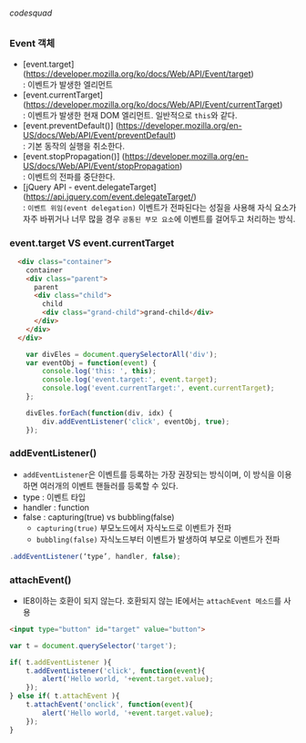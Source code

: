 ###### codesquad

### Event 객체
- [event.target] (https://developer.mozilla.org/ko/docs/Web/API/Event/target) <br>
: 이벤트가 발생한 엘리먼트
- [event.currentTarget] (https://developer.mozilla.org/ko/docs/Web/API/Event/currentTarget) <br>
: 이벤트가 발생한 현재 DOM 엘리먼트. 일반적으로 `this`와 같다.
- [event.preventDefault()] (https://developer.mozilla.org/en-US/docs/Web/API/Event/preventDefault) <br>
: 기본 동작의 실행을 취소한다.
- [event.stopPropagation()] (https://developer.mozilla.org/en-US/docs/Web/API/Event/stopPropagation) <br>
: 이벤트의 전파를 중단한다.
- [jQuery API - event.delegateTarget] (https://api.jquery.com/event.delegateTarget/) <br>
: `이벤트 위임(event delegation)` 이벤트가 전파된다는 성질을 사용해 자식 요소가 자주 바뀌거나 너무 많을 경우 `공통된 부모 요소`에 이벤트를 걸어두고 처리하는 방식. 


### event.target VS event.currentTarget

```html
  <div class="container">
    container
    <div class="parent">
      parent
      <div class="child">
        child
        <div class="grand-child">grand-child</div>
      </div>
    </div>
  </div>
```

```javascript
    var divEles = document.querySelectorAll('div');
    var eventObj = function(event) {
        console.log('this: ', this);
        console.log('event.target:', event.target);
        console.log('event.currentTarget:', event.currentTarget);
    };

    divEles.forEach(function(div, idx) {
        div.addEventListener('click', eventObj, true);
    });

```

### addEventListener() 
- `addEventListener`은 이벤트를 등록하는 가장 권장되는 방식이며, 이 방식을 이용하면 여러개의 이벤트 핸들러를 등록할 수 있다.
- type : 이벤트 타입 
- handler : function
- false : capturing(true) vs bubbling(false)
    - `capturing(true)` 부모노드에서 자식노드로 이벤트가 전파 <br>
    - `bubbling(false)` 자식노드부터 이벤트가 발생하여 부모로 이벤트가 전파 <br>


```javascript
.addEventListener(‘type’, handler, false);
```

### attachEvent()
- IE8이하는 호환이 되지 않는다. 호환되지 않는 IE에서는 `attachEvent 메소드`를 사용  

``` html
<input type="button" id="target" value="button">
```

``` javascript
var t = document.querySelector('target');

if( t.addEventListener ){
    t.addEventListener('click', function(event){
        alert('Hello world, '+event.target.value);
    }); 
} else if( t.attachEvent ){
    t.attachEvent('onclick', function(event){
        alert('Hello world, '+event.target.value);
    });
}
```